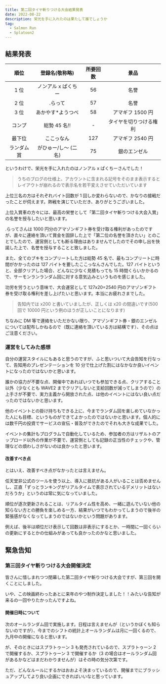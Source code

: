 ```yaml
---
title: 第二回タイヤ斬りつける大会結果発表
date: 2022-08-22
description: 栄光を手に入れたのは果たして誰でしょうか
tag:
  - Salmon Run
  - Splatoon2
---
```


## 結果発表

|    順位    |    登録名(敬称略)    | 所要回数 |          景品          |
| :--------: | :------------------: | :------: | :--------------------: |
|    1 位    | ノンアル x ぱくちー  |    56    |          名誉          |
|    2 位    |       .らって        |    57    |          名誉          |
|    3 位    |  あかやす\*ようつべ  |    58    |    アマギフ 1500 円    |
|   コンプ   |     総勢 45 名!!     |    -     | タイヤを切りつける権利 |
|   最下位   |      ここっなん      |   127    |    アマギフ 2540 円    |
| ランダム賞 | がひゅー/し〜 (二名) |    75    |      銀のエンゼル      |

というわけで、栄光を手に入れたのはノンアル x ぱくちーさんでした！

> うちのブログの仕様上、アカウントに含まれる記号をそのまま表示するとレイアウトが崩れるので表示名を若干変えさせていただいています

上位三名の方はそれぞれバイト回数が 1 回しか変わらないので、かなりの接戦だったことが伺えます。熱戦を演じていただき、ありがとうございました。

上位入賞車の方々には、最高の栄誉として「第二回タイヤ斬りつける大会入賞」の名誉を授与したいと思います。

.らってさんは 1000 円分のアマゾンギフト券を受け取る権利があったのですが、直々に連絡を頂いて賞金を固辞した上で「第二位の名誉を頂きたい」とのことでしたので、運営側としても断る理由はありませんでしたのでその申し出を快諾した上で、名誉を授与することと致しました。

また、全てのブキをコンプリートした方は総勢 45 名で、最もコンプリートに時間がかかったのは 127 バイトを要したここっなんさんでした。127 バイトというと、全部クリアした場合、どんなに少なく見積もっても 15 時間くらいかかるので、サーモンランランダム回に対する意気込みというものを感じました。

功労を労うという意味で、大会運営として 127x20=2540 円のアマゾンギフト券を受け取る権利を差し上げたいと思います。本当にお疲れさまでした。

> 告知内では x200 と書いていましたが、正しくは x20 の間違いです(500 回で 10000 円という例のほうが正しいことになります)

ちなみに DM 等で連絡をいただかない限り、アマゾンギフト券・銀のエンゼルについては配布しかねるので（既に連絡を頂いている方は結構です）、その点はご注意ください。

### 運営をしてみた感想

自分の運営スタイルにもあると思うのですが、ふと思いついて大会告知を行なって、告知用のプレゼンテーションを 10 分で仕上げた割にはなかなか良いイベントになったのではないかと思います。

誰かの協力が不要な点、開催中であればいつでも参加できる点、クリアすること以外（少なくとも WAVE2 までクリアしないと支給回数が減ってしまうので）の上手さが不要で、実力主義から開放された点、は他のイベントにはない良い点だったのではないかと思います。

他のイベントとの掛け持ちもできる上に、今までランダム回を楽しめていなかった人にも目標、というものができてよかったのではないかと思います。個人的には数千円の投資でサービスの宣伝・普及ができたのでそれも大きな成果でした。

イベントの集計もプログラムで自動化しているため、参加者の方はリザルトのアップロード以外の作業が不要で、運営側としても記録の正当性のチェックや、管理などの煩わしさがないのは良かったと思います。

#### 改善すべき点

とはいえ、改善すべき点がなかったとは言えません。

任天堂非公式のツールを使う以上、導入に抵抗がある人がいることは否めませんし、正直「ずっとランキングがリアルタイムで表示されているデメリットはないだろうか」というのは常に気になっていました。

順位が逐次更新されることは、リアルタイム性を高め、一緒に遊んでいない他の知らない方との勝負を楽しめる一方、結果がいつでもわかってしまうので後半の緊張感がなくなってしまうのではないかという問題があります。

例えば、後半は順位だけ表示して回数は非表示にするとか、一時間に一回くらいの更新にするとかの仕組みがあっても良かったのかなと思いました。

## 緊急告知

### 第三回タイヤ斬りつける大会開催決定

皆さんに惜しまれつつ閉幕した第二回タイヤ斬りつける大会ですが、第三回を開くことにしました。

いや、この映画終わったあとに来年のやつ制作決定しました！！みたいな告知が来るの一回やりたかったんですよね。

#### 開催日時について

次のオールランダム回で実施します。日程は言えませんが（というかぼくも知らないのですが）、今までのシフトの統計上オールランダムは月に一回くるので、九月中の開催になると思います。

が、そのときにはスプラトゥーン 3 も発売されているので、スプラトゥーン 2 で開催するか、スプラトゥーン 3 で開催するか（3 の場合はオールランダム回があるかなどはまだわかりませんが）はその時の気分次第です。

ただ、どんなルールにするかはおおよそ決まっているので、開催までにブラッシュアップしてより良い企画にできればいいなと思っています。
